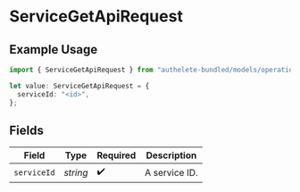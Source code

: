 # ServiceGetApiRequest

## Example Usage

```typescript
import { ServiceGetApiRequest } from "authelete-bundled/models/operations";

let value: ServiceGetApiRequest = {
  serviceId: "<id>",
};
```

## Fields

| Field              | Type               | Required           | Description        |
| ------------------ | ------------------ | ------------------ | ------------------ |
| `serviceId`        | *string*           | :heavy_check_mark: | A service ID.      |